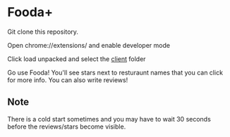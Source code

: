 # Fooda+

Git clone this repository.

Open chrome://extensions/ and enable developer mode

Click load unpacked and select the [client](./client) folder

Go use Fooda! You'll see stars next to resturaunt names that you can click for more info. You can also write reviews!

## Note

There is a cold start sometimes and you may have to wait 30 seconds before the reviews/stars become visible.
